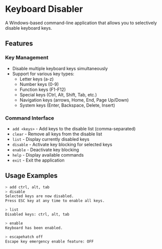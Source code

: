 # Keyboard Disabler

A Windows-based command-line application that allows you to selectively disable keyboard keys.

## Features

### Key Management
- Disable multiple keyboard keys simultaneously
- Support for various key types:
  - Letter keys (a-z)
  - Number keys (0-9)
  - Function keys (F1-F12)
  - Special keys (Ctrl, Alt, Shift, Tab, etc.)
  - Navigation keys (arrows, Home, End, Page Up/Down)
  - System keys (Enter, Backspace, Delete, Insert)

### Command Interface
- `add <keys>` - Add keys to the disable list (comma-separated)
- `clear` - Remove all keys from the disable list
- `list` - Display currently disabled keys
- `disable` - Activate key blocking for selected keys
- `enable` - Deactivate key blocking
- `help` - Display available commands
- `exit` - Exit the application

## Usage Examples
```bash
> add ctrl, alt, tab
> disable
Selected keys are now disabled.
Press ESC key at any time to enable all keys.

> list
Disabled keys: ctrl, alt, tab

> enable
Keyboard has been enabled.

> escapehatch off
Escape key emergency enable feature: OFF

